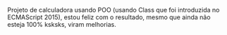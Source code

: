 Projeto de calculadora usando POO (usando Class que foi introduzida no ECMAScript 2015), estou feliz com o resultado, mesmo que ainda não esteja 100% ksksks, viram melhorias.
